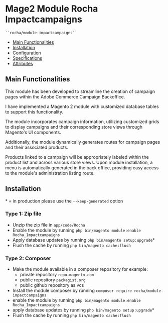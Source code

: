# Mage2 Module Rocha Impactcampaigns

    ``rocha/module-impactcampaigns``

 - [Main Functionalities](#markdown-header-main-functionalities)
 - [Installation](#markdown-header-installation)
 - [Configuration](#markdown-header-configuration)
 - [Specifications](#markdown-header-specifications)
 - [Attributes](#markdown-header-attributes)


## Main Functionalities

This module has been developed to streamline the creation of campaign pages within the Adobe Commerce Campaign Backoffice.

I have implemented a Magento 2 module with customized database tables to support this functionality.

The module incorporates campaign information, utilizing customized grids to display campaigns and their corresponding store views through Magento's UI components.

Additionally, the module dynamically generates routes for campaign pages and their associated products.

Products linked to a campaign will be appropriately labeled within the product list and across various store views.
Upon module installation, a menu is automatically generated in the back office, providing easy access to the module's administration listing route.


## Installation
\* = in production please use the `--keep-generated` option

### Type 1: Zip file

 - Unzip the zip file in `app/code/Rocha`
 - Enable the module by running `php bin/magento module:enable Rocha_Impactcampaigns`
 - Apply database updates by running `php bin/magento setup:upgrade`\*
 - Flush the cache by running `php bin/magento cache:flush`

### Type 2: Composer

 - Make the module available in a composer repository for example:
    - private repository `repo.magento.com`
    - public repository `packagist.org`
    - public github repository as vcs
 - Install the module composer by running `composer require rocha/module-impactcampaigns`
 - enable the module by running `php bin/magento module:enable Rocha_Impactcampaigns`
 - apply database updates by running `php bin/magento setup:upgrade`\*
 - Flush the cache by running `php bin/magento cache:flush`




